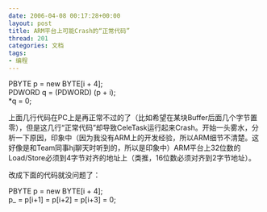 ```yaml
---
date: 2006-04-08 00:17:28+00:00
layout: post
title: ARM平台上可能Crash的“正常代码”
thread: 201
categories: 文档
tags:
- 编程
---
```


  
PBYTE p = new BYTE[i + 4];  
PDWORD q = (PDWORD) (p + i);  
*q = 0;  
  
  
上面几行代码在PC上是再正常不过的了（比如希望在某块Buffer后面几个字节置零），但是这几行“正常代码”却导致CeleTask运行起来Crash。<!-- more -->开始一头雾水，分析一下原因，印象中（因为我没有ARM上的开发经验，所以ARM细节不清楚。这好像是和Team同事hj聊天时听到的，所以是印象中）ARM平台上32位数的Load/Store必须到4字节对齐的地址上（类推，16位数必须对齐到2字节地址）。  
  
改成下面的代码就没问题了：  
  
  
PBYTE p = new BYTE[i + 4];  
p_ = p[i+1] = p[i+2] = p[i+3] = 0;  

